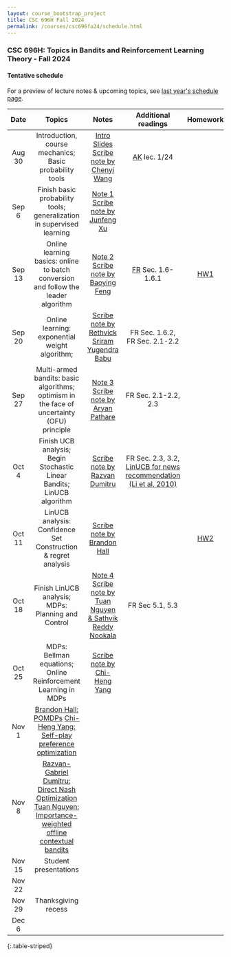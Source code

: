 ```yaml
---
layout: course_bootstrap_project
title: CSC 696H Fall 2024
permalink: /courses/csc696fa24/schedule.html
---
```


### CSC 696H: Topics in Bandits and Reinforcement Learning Theory - Fall 2024

#### Tentative schedule

For a preview of lecture notes & upcoming topics, see [last year's schedule page](https://zcc1307.github.io/courses/csc696fa23/schedule.html). 

|  Date  |                                              Topics                                               | Notes |                           Additional readings                            | Homework |
|:------:|:-------------------------------------------------------------------------------------------------:|:-----:|:------------------------------------------------------------------------:|:--------:|
| Aug 30 | Introduction, course mechanics; Basic probability tools | [Intro Slides](CSC696H_2024_intro.pptx)  [Scribe note by Chenyi Wang](scribe1.pdf)   | [AK](https://people.cs.umass.edu/~akshay/courses/coms6998-11/) lec. 1/24 |          |
| Sep 6  | Finish basic probability tools; generalization in supervised learning                                                                                                  |   [Note 1](https://notability.com/n/2qg5F5yVG2BPMy3ydndCNc)   [Scribe note by Junfeng Xu](scribe2.pdf)  |                                                                          |          |
| Sep 13 | Online learning basics: online to batch conversion and follow the leader algorithm                                                                                                  |    [Note 2](https://notability.com/n/1GHR8LQet0zNoCXAhtqr8b)  [Scribe note by Baoying Feng](scribe3.pdf)    |                    [FR](https://www.mit.edu/~rakhlin/course-decision-making.html) Sec. 1.6-1.6.1                                                     |    [HW1](CSC_696H_Fall_24_HW1.pdf)      |
| Sep 20 | Online learning: exponential weight algorithm;                                                                                                   |   [Scribe note by Rethvick Sriram Yugendra Babu](scribe4.pdf)    |                FR Sec. 1.6.2,  FR Sec. 2.1-2.2                                                          |          |
| Sep 27 | Multi-armed bandits: basic algorithms; optimism in the face of uncertainty (OFU) principle                                                                                                  |  [Note 3](https://notability.com/n/1_LSVLnsOAeNhX04NV~ECx) [Scribe note by Aryan Pathare](scribe5.pdf)    |      FR Sec. 2.1-2.2, 2.3                                                                    |          |
| Oct 4  | Finish UCB analysis; Begin Stochastic Linear Bandits; LinUCB algorithm                                                                                                  |   [Scribe note by Razvan Dumitru](scribe6.pdf)     |              FR Sec. 2.3, 3.2, [LinUCB for news recommendation (Li et al, 2010)](https://arxiv.org/abs/1003.0146)                                                           |          |
| Oct 11 | LinUCB analysis: Confidence Set Construction & regret analysis                                                                                                  |  [Scribe note by Brandon Hall](scribe7.pdf)     |                                                                          |     [HW2](CSC_696H_Fall_24_HW2.pdf)     |
| Oct 18 | Finish LinUCB analysis; MDPs: Planning and Control                                                                                                  |    [Note 4](https://notability.com/n/24A7rqPeC4mAAGVAyWOkbn)  [Scribe note by Tuan Nguyen & Sathvik Reddy Nookala](scribe8.pdf) |           FR Sec 5.1, 5.3                                                               |          |
| Oct 25 | MDPs: Bellman equations; Online Reinforcement Learning in MDPs                                                                                                  |   [Scribe note by Chi-Heng Yang](scribe9.pdf)    |                                                                          |          |
| Nov 1  |   [Brandon Hall: POMDPs](brandon.pptx)           [Chi-Heng Yang: Self-play preference optimization](henry.pptx)                                                                                               |       |                                                                          |          |
| Nov 8  |   [Razvan-Gabriel Dumitru: Direct Nash Optimization](razvan.pptx)           [Tuan Nguyen: Importance-weighted offline contextual bandits](tuan.pptx)                                                         |       |                                                                          |          |
| Nov 15 |     Student presentations                                                                                               |       |                                                                          |          |
| Nov 22 |                                                                                                   |       |                                                                          |          |
| Nov 29 |                                        Thanksgiving recess                                        |       |                                                                          |          |
| Dec 6  |                                                                                                   |       |                                                                          |          |
{:.table-striped}









